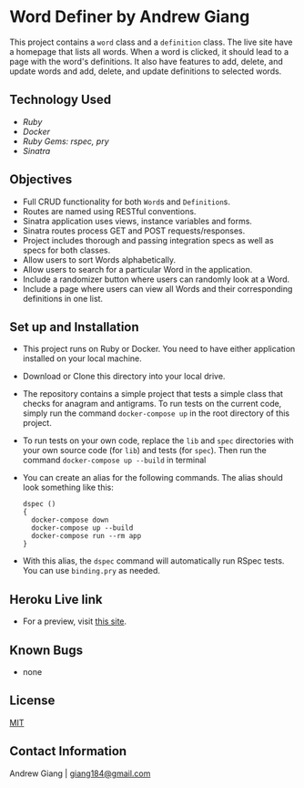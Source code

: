 # Word Definer by Andrew Giang
This project contains a `word` class and a `definition` class. The live site have a homepage that lists all words. When a word is clicked, it should lead to a page with the word's definitions. It also have features to add, delete, and update words and add, delete, and update definitions to selected words.

## Technology Used
* _Ruby_
* _Docker_
* _Ruby Gems: rspec, pry_
* _Sinatra_

## Objectives

* Full CRUD functionality for both `Word`s and `Definition`s.
* Routes are named using RESTful conventions.
* Sinatra application uses views, instance variables and forms.
* Sinatra routes process GET and POST requests/responses.
* Project includes thorough and passing integration specs as well as specs for both classes.
* Allow users to sort Words alphabetically.
* Allow users to search for a particular Word in the application.
* Include a randomizer button where users can randomly look at a Word.
* Include a page where users can view all Words and their corresponding definitions in one list.

## Set up and Installation

* This project runs on Ruby or Docker. You need to have either application installed on your local machine.
* Download or Clone this directory into your local drive. 
* The repository contains a simple project that tests a simple class that checks for anagram and antigrams. To run tests on the current code, simply run the command `docker-compose up` in the root directory of this project.
* To run tests on your own code, replace the `lib` and `spec` directories with your own source code (for `lib`) and tests (for `spec`). Then run the command `docker-compose up --build` in terminal
* You can create an alias for the following commands. The alias should look something like this:
      
      dspec ()
      {
        docker-compose down
        docker-compose up --build
        docker-compose run --rm app
      }
      
* With this alias, the `dspec` command will automatically run RSpec tests. You can use `binding.pry` as needed.

## Heroku Live link
* For a preview, visit [this site](https://powerful-oasis-88500.herokuapp.com/).

## Known Bugs

* none

## License

[MIT](https://en.wikipedia.org/wiki/MIT_License)

## Contact Information

Andrew Giang | giang184@gmail.com